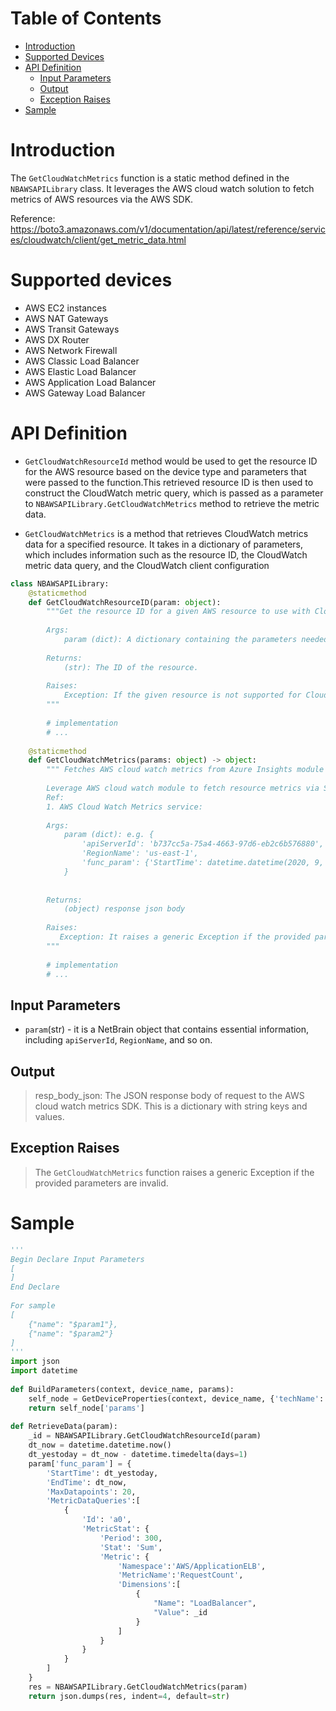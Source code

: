 # Table of Contents
- [Introduction](#introduction)
- [Supported Devices](#devices)
- [API Definition](#definition)
    - [Input Parameters](#input)
    - [Output](#output)
    - [Exception Raises](#raises)
- [Sample](#sample)


# Introduction <a name="introduction"></a>

The `GetCloudWatchMetrics` function is a static method defined in the `NBAWSAPILibrary` class. It leverages the AWS cloud watch solution to fetch metrics of AWS resources via the AWS SDK.

Reference: https://boto3.amazonaws.com/v1/documentation/api/latest/reference/services/cloudwatch/client/get_metric_data.html

# Supported devices  <a name="devices"></a>

* AWS EC2 instances
* AWS NAT Gateways
* AWS Transit Gateways
* AWS DX Router
* AWS Network Firewall
* AWS Classic Load Balancer
* AWS Elastic Load Balancer
* AWS Application Load Balancer
* AWS Gateway Load Balancer


# API Definition <a name="definition"></a>
 - `GetCloudWatchResourceId` method would be used to get the resource ID for the AWS resource based on the device type and parameters that were passed to the function.This retrieved resource ID is then used to construct the CloudWatch metric query, which is passed as a parameter to `NBAWSAPILibrary.GetCloudWatchMetrics` method to retrieve the metric data.


 - `GetCloudWatchMetrics` is a method that retrieves CloudWatch metrics data for a specified resource. It takes in a dictionary of parameters, which includes information such as the resource ID, the CloudWatch metric data query, and the CloudWatch client configuration

```python
class NBAWSAPILibrary:
    @staticmethod
    def GetCloudWatchResourceID(param: object):        
        """Get the resource ID for a given AWS resource to use with CloudWatch metrics.
 
        Args:
            param (dict): A dictionary containing the parameters needed to identify the resource.
 
        Returns:
            (str): The ID of the resource.
 
        Raises:
            Exception: If the given resource is not supported for CloudWatch metrics.
        """
 
        # implementation
        # ...
 
    @staticmethod
    def GetCloudWatchMetrics(params: object) -> object:
        """ Fetches AWS cloud watch metrics from Azure Insights module
 
        Leverage AWS cloud watch module to fetch resource metrics via SDK
        Ref:
        1. AWS Cloud Watch Metrics service:
 
        Args:
            param (dict): e.g. {
                'apiServerId': 'b737cc5a-75a4-4663-97d6-eb2c6b576880', 
                'RegionName': 'us-east-1',
                'func_param': {'StartTime': datetime.datetime(2020, 9, 23, 12, 10, 22, 716496), 'EndTime': datetime.datetime(2020, 9, 24, 12, 10, 22, 716496), ...}
            }
 
 
        Returns:
            (object) response json body
 
        Raises:
           Exception: It raises a generic Exception if the provided parameters are invalid.
        """
 
        # implementation
        # ...
```

## Input Parameters <a name="input"></a>
 - `param`(str) - it is a NetBrain object that contains essential information, including `apiServerId`, `RegionName`, and so on.


## Output <a name="output"></a>
> resp_body_json: The JSON response body of request to the AWS cloud watch metrics SDK. This is a dictionary with string keys and values.

## Exception Raises <a name="raises"></a>
> The `GetCloudWatchMetrics` function raises a generic Exception if the provided parameters are invalid. 

# Sample <a name="sample"></a>

```python
'''
Begin Declare Input Parameters
[
]
End Declare
 
For sample
[
    {"name": "$param1"},
    {"name": "$param2"}
]
'''
import json
import datetime
 
def BuildParameters(context, device_name, params):
    self_node = GetDeviceProperties(context, device_name, {'techName': 'Amazon AWS', 'paramType': 'SDN', 'params': ['*']})
    return self_node['params']
 
def RetrieveData(param):
    _id = NBAWSAPILibrary.GetCloudWatchResourceId(param)
    dt_now = datetime.datetime.now()
    dt_yestoday = dt_now - datetime.timedelta(days=1)
    param['func_param'] = {
        'StartTime': dt_yestoday,
        'EndTime': dt_now,
        'MaxDatapoints': 20,
        'MetricDataQueries':[
            {
                'Id': 'a0',
                'MetricStat': {
                    'Period': 300,
                    'Stat': 'Sum',
                    'Metric': {
                        'Namespace':'AWS/ApplicationELB',
                        'MetricName':'RequestCount',
                        'Dimensions':[
                            {
                                "Name": "LoadBalancer",
                                "Value": _id
                            }
                        ]
                    }
                }
            }
        ]
    }
    res = NBAWSAPILibrary.GetCloudWatchMetrics(param)
    return json.dumps(res, indent=4, default=str)
    
 ```
